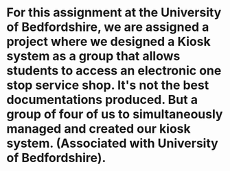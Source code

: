# For this assignment at the University of Bedfordshire, we are assigned a project where we designed a Kiosk system as a group that allows students to access an electronic one stop service shop. It's not the best documentations produced. But a group of four of us to simultaneously managed and created our kiosk system. (Associated with University of Bedfordshire).

